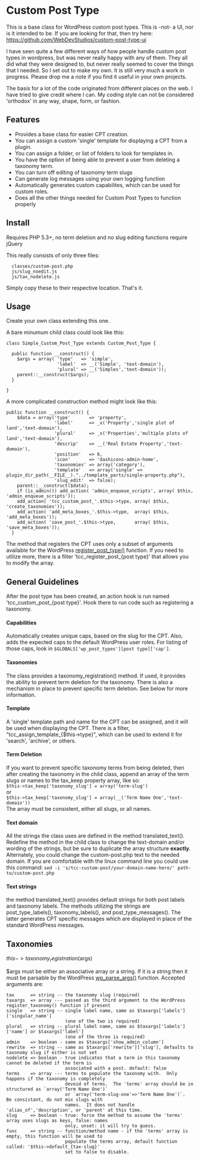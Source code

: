 # Custom Post Type

This is a base class for WordPress custom post types.  This is -not- a UI, nor is it intended to be.  If you are looking for that, then try here: https://github.com/WebDevStudios/custom-post-type-ui

I have seen quite a few different ways of how people handle custom post types in wordpress, but was never really happy with any of them.  They all did what they were designed to, but never really seemed to cover the things that I needed.  So I set out to make my own.  It is still very much a work in progress.  Please drop me a note if you find it useful in your own projects.

The basis for a lot of the code originated from different places on the web.  I have tried to give credit where I can.  My coding style can not be considered 'orthodox' in any way, shape, form, or fashion.

## Features

* Provides a base class for easier CPT creation.
* You can assign a custom 'single' template for displaying a CPT from a plugin.
* You can assign a folder, or list of folders to look for templates in.
* You have the option of being able to prevent a user from deleting a taxonomy term.
* You can turn off editing of taxonomy term slugs
* Can generate log messages using your own logging function
* Automatically generates custom capabilites, which can be used for custom roles.
* Does all the other things needed for Custom Post Types to function properly

## Install

Requires PHP 5.3+, no term deletion and no slug editing functions require jQuery

This really consists of only three files:
```
  classes/custom-post.php
  js/slug_noedit.js
  js/tax_nodelete.js
```
Simply copy these to their respective location.  That's it.

## Usage

Create your own class extending this one.

A bare minumum child class could look like this:
```
class Simple_Custom_Post_Type extends Custom_Post_Type {

  public function __construct() {
    $args = array( 'type'   => 'simple',
                   'label'  => __('Simple', 'text-domain'),
                   'plural' => __('Simples','text-domain'));
    parent::__construct($args);
  }

}
```

A more complicated construction method might look like this:
```
public function __construct() {
    $data = array('type'       => 'property',
                  'label'      => _x('Property','single plot of land','text-domain'),
                  'plural'     => _x('Properties','multiple plots of land','text-domain'),
                  'descrip'    => __('Real Estate Property','text-domain'),
                  'position'   => 6,
                  'icon'       => 'dashicons-admin-home',
                  'taxonomies' => array('category'),
                  'template'   => array('single' => plugin_dir_path(__FILE__)."../template_parts/single-property.php"),
                  'slug_edit'  => false);
    parent::__construct($data);
    if (is_admin()) add_action( 'admin_enqueue_scripts', array( $this, 'admin_enqueue_scripts'));
    add_action( 'tcc_custom_post_'.$this->type, array( $this, 'create_taxonomies'));
    add_action( 'add_meta_boxes_'.$this->type,  array( $this, 'add_meta_boxes'));
    add_action( 'save_post_'.$this->type,       array( $this, 'save_meta_boxes'));
  }
```
The method that registers the CPT uses only a subset of arguments available for the WordPress [register_post_type()](http://codex.wordpress.org/Function_Reference/register_post_type) function.  If you need to utilize more, there is a filter 'tcc_register_post_{post type}' that allows you to modify the array.

## General Guidelines

After the post type has been created, an action hook is run named 'tcc_custom_post_{post type}'.  Hook there to run code such as registering a taxonomy.

#### Capabilities
Automatically creates unique caps, based on the slug for the CPT.  Also, adds the expected caps to the default WordPress user roles. For listing of those caps, look in `$GLOBALS['wp_post_types'][post type]['cap']`.

#### Taxonomies
The class provides a taxonomy_registration() method.  If used, it provides the ability to prevent term deletion for the taxonomy.  There is also a mechanism in place to prevent specific term deletion.  See below for more information.

#### Template
A 'single' template path and name for the CPT can be assigned, and it will be used when displaying the CPT.  There is a filter, "tcc_assign_template_{$this->type}", which can be used to extend it for 'search', 'archive', or others.

#### Term Deletion
If you want to prevent specific taxonomy terms from being deleted, then after creating the taxonomy in the child class, append an array of the term slugs or names to the tax_keep property array, like so:<br>
`$this->tax_keep['taxonomy_slug'] = array('term-slug')`<br>
or<br>
`$this->tax_keep['taxonomy_slug'] = array(__('Term Name One','text-domain'))`<br>
The array must be consistent, either all slugs, or all names.

#### Text domain
All the strings the class uses are defined in the method translated_text().  Redefine the method in the child class to change the text-domain and/or wording of the strings, but be sure to duplicate the array structure __exactly__.  Alternately, you could change the custom-post.php text to the needed domain.  If you are comfortable with the linux command line you could use this command:  `sed -i 's/tcc-custom-post/your-domain-name-here/' path-to/custom-post.php`

#### Text strings
the method translated_text() provides default strings for both post labels and taxonomy labels.  The methods utilizing the strings are post_type_labels(), taxonomy_labels(), and post_type_messages().  The latter generates CPT specific messages which are displayed in place of the standard WordPress messages.

## Taxonomies

$this->taxonomy_registration($args)

$args must be either an associative array or a string.  If it is a string then it must be parsable by the WordPress [wp_parse_args()](http://codex.wordpress.org/Function_Reference/wp_parse_args) function.  Accepted arguments are:
```
tax      => string -- the taxonomy slug (required)
taxargs  => array --- passed as the third argument to the WordPress register_taxonomy() function if present
single   => string -- single label name, same as $taxargs['labels']['singular_name']
                      (one of the two is required)
plural   => string -- plural label name, same as $taxargs['labels']['name'] or $taxargs['label']
                      (one of the three is required)
admin    => boolean - same as $taxargs['show_admin_column']
rewrite  => string -- same as $taxargs['rewrite']['slug'], defaults to taxonomy slug if either is not set
nodelete => boolean - true indicates that a term in this taxonomy cannot be deleted if the term is
                      associated with a post. default: false
terms    => array --- terms to populate the taxonomy with.  Only happens if the taxonomy is completely
                      devoid of terms.  The 'terms' array should be in structured as `array('Term Name One')`
                      or `array('term-slug-one'=>'Term Name One')`.  Be consistant, do not mix slugs with
                      names.  It does not handle 'alias_of','description', or 'parent' at this time.
slug     => boolean - true: force the method to assume the 'terms' array uses slugs as keys, false: names
                      only, unset: it will try to guess.
func     => string -- function/method name - if the 'terms' array is empty, this function will be used to
                      populate the terms array, default function called: '$this->default_{tax-slug}'
                      set to false to disable.
```


